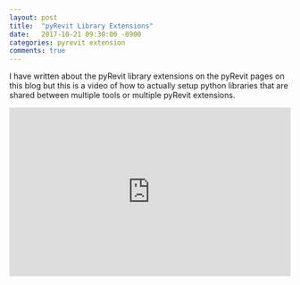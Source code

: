 ```yaml
---
layout: post
title:  "pyRevit Library Extensions"
date:   2017-10-21 09:30:00 -0900
categories: pyrevit extension
comments: true
---
```


I have written about the pyRevit library extensions on the pyRevit pages on this blog but this is a video of how to actually setup python libraries that are shared between multiple tools or multiple pyRevit extensions.


<div style='position: relative; width: 100%; height: 0px; padding-bottom: 60%;'>
<iframe style='position: absolute; left: 0px; top: 0px; width: 100%; height: 100%' src="https://www.youtube.com/embed/Z3sFomss6Ks?showinfo=0" frameborder="0" allowfullscreen></iframe>
</div>